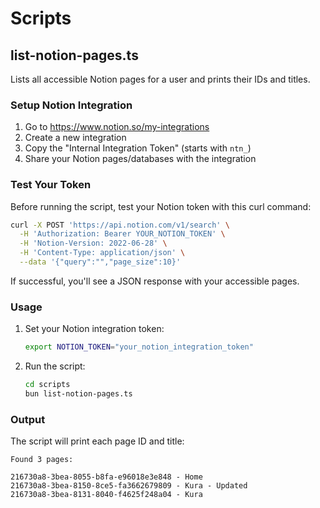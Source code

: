 # Scripts

## list-notion-pages.ts

Lists all accessible Notion pages for a user and prints their IDs and titles.

### Setup Notion Integration

1. Go to https://www.notion.so/my-integrations
2. Create a new integration
3. Copy the "Internal Integration Token" (starts with `ntn_`)
4. Share your Notion pages/databases with the integration

### Test Your Token

Before running the script, test your Notion token with this curl command:

```bash
curl -X POST 'https://api.notion.com/v1/search' \
  -H 'Authorization: Bearer YOUR_NOTION_TOKEN' \
  -H 'Notion-Version: 2022-06-28' \
  -H 'Content-Type: application/json' \
  --data '{"query":"","page_size":10}'
```

If successful, you'll see a JSON response with your accessible pages.

### Usage

1. Set your Notion integration token:
   ```bash
   export NOTION_TOKEN="your_notion_integration_token"
   ```

2. Run the script:
   ```bash
   cd scripts
   bun list-notion-pages.ts
   ```

### Output

The script will print each page ID and title:

```
Found 3 pages:

216730a8-3bea-8055-b8fa-e96018e3e848 - Home
216730a8-3bea-8150-8ce5-fa3662679809 - Kura - Updated  
216730a8-3bea-8131-8040-f4625f248a04 - Kura
```
